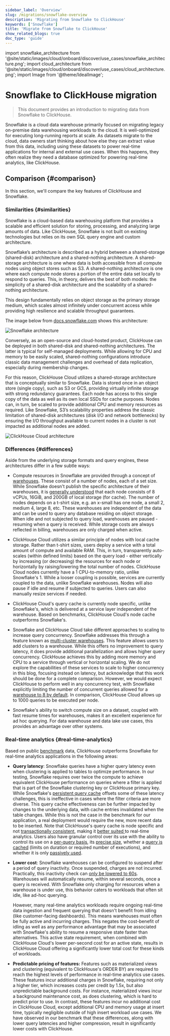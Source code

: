```yaml
---
sidebar_label: 'Overview'
slug: /migrations/snowflake-overview
description: 'Migrating from Snowflake to ClickHouse'
keywords: ['Snowflake']
title: 'Migrate from Snowflake to ClickHouse'
show_related_blogs: true
doc_type: 'guide'
---
```


import snowflake_architecture from '@site/static/images/cloud/onboard/discover/use_cases/snowflake_architecture.png';
import cloud_architecture from '@site/static/images/cloud/onboard/discover/use_cases/cloud_architecture.png';
import Image from '@theme/IdealImage';

# Snowflake to ClickHouse migration

> This document provides an introduction to migrating data from Snowflake to ClickHouse.

Snowflake is a cloud data warehouse primarily focused on migrating legacy on-premise
data warehousing workloads to the cloud. It is well-optimized for executing 
long-running reports at scale. As datasets migrate to the cloud, data owners start
thinking about how else they can extract value from this data, including using 
these datasets to power real-time applications for internal and external use cases.
When this happens, they often realize they need a database optimized for 
powering real-time analytics, like ClickHouse.

## Comparison {#comparison}

In this section, we'll compare the key features of ClickHouse and Snowflake.

### Similarities {#similarities}

Snowflake is a cloud-based data warehousing platform that provides a scalable 
and efficient solution for storing, processing, and analyzing large amounts of 
data. 
Like ClickHouse, Snowflake is not built on existing technologies but relies
on its own SQL query engine and custom architecture.

Snowflake’s architecture is described as a hybrid between a shared-storage (shared-disk)
architecture and a shared-nothing architecture. A shared-storage architecture is
one where data is both accessible from all compute nodes using object 
stores such as S3. A shared-nothing architecture is one where each compute node 
stores a portion of the entire data set locally to respond to queries. This, in 
theory, delivers the best of both models: the simplicity of a shared-disk 
architecture and the scalability of a shared-nothing architecture.

This design fundamentally relies on object storage as the primary storage medium,
which scales almost infinitely under concurrent access while providing high 
resilience and scalable throughput guarantees.

The image below from [docs.snowflake.com](https://docs.snowflake.com/en/user-guide/intro-key-concepts)
shows this architecture:

<Image img={snowflake_architecture} size="md" alt="Snowflake architecture" />

Conversely, as an open-source and cloud-hosted product, ClickHouse can be deployed
in both shared-disk and shared-nothing architectures. The latter is typical for 
self-managed deployments. While allowing for CPU and memory to be easily scaled, 
shared-nothing configurations introduce classic data management challenges and 
overhead of data replication, especially during membership changes.

For this reason, ClickHouse Cloud utilizes a shared-storage architecture that is
conceptually similar to Snowflake. Data is stored once in an object store 
(single copy), such as S3 or GCS, providing virtually infinite storage with 
strong redundancy guarantees. Each node has access to this single copy of the 
data as well as its own local SSDs for cache purposes. Nodes can, in turn, be 
scaled to provide additional CPU and memory resources as required. Like Snowflake,
S3’s scalability properties address the classic limitation of shared-disk 
architectures (disk I/O and network bottlenecks) by ensuring the I/O throughput 
available to current nodes in a cluster is not impacted as additional nodes are 
added.

<Image img={cloud_architecture} size="md" alt="ClickHouse Cloud architecture" />

### Differences {#differences}

Aside from the underlying storage formats and query engines, these architectures
differ in a few subtle ways:

* Compute resources in Snowflake are provided through a concept of [warehouses](https://docs.snowflake.com/en/user-guide/warehouses).
  These consist of a number of nodes, each of a set size. While Snowflake
  doesn't publish the specific architecture of their warehouses, it is
  [generally understood](https://select.dev/posts/snowflake-warehouse-sizing) 
  that each node consists of 8 vCPUs, 16GiB, and 200GB of local storage (for cache).
  The number of nodes depends on a t-shirt size, e.g. an x-small has one node, 
  a small 2, medium 4, large 8, etc. These warehouses are independent of the data
  and can be used to query any database residing on object storage. When idle 
  and not subjected to query load, warehouses are paused - resuming when a query 
  is received. While storage costs are always reflected in billing, warehouses 
  are only charged when active.

* ClickHouse Cloud utilizes a similar principle of nodes with local cache 
  storage. Rather than t-shirt sizes, users deploy a service with a total 
  amount of compute and available RAM. This, in turn, transparently 
  auto-scales (within defined limits) based on the query load - either 
  vertically by increasing (or decreasing) the resources for each node or 
  horizontally by raising/lowering the total number of nodes. ClickHouse 
  Cloud nodes currently have a 1 CPU-to-memory ratio, unlike Snowflake's 1. 
  While a looser coupling is possible, services are currently coupled to the 
  data, unlike Snowflake warehouses. Nodes will also pause if idle and 
  resume if subjected to queries. Users can also manually resize services if 
  needed.

* ClickHouse Cloud's query cache is currently node specific, unlike 
  Snowflake's, which is delivered at a service layer independent of the 
  warehouse. Based on benchmarks, ClickHouse Cloud's node cache outperforms 
  Snowflake's.

* Snowflake and ClickHouse Cloud take different approaches to scaling to 
  increase query concurrency. Snowflake addresses this through a feature 
  known as [multi-cluster warehouses](https://docs.snowflake.com/en/user-guide/warehouses-multicluster#benefits-of-multi-cluster-warehouses).
  This feature allows users to add clusters to a warehouse. While this offers no 
  improvement to query latency, it does provide additional parallelization and 
  allows higher query concurrency. ClickHouse achieves this by adding more memory 
  and CPU to a service through vertical or horizontal scaling. We do not explore the 
  capabilities of these services to scale to higher concurrency in this blog, 
  focusing instead on latency, but acknowledge that this work should be done 
  for a complete comparison. However, we would expect ClickHouse to perform 
  well in any concurrency test, with Snowflake explicitly limiting the number 
  of concurrent queries allowed for a [warehouse to 8 by default](https://docs.snowflake.com/en/sql-reference/parameters#max-concurrency-level).
  In comparison, ClickHouse Cloud allows up to 1000 queries to be executed per 
  node.

* Snowflake's ability to switch compute size on a dataset, coupled with fast 
  resume times for warehouses, makes it an excellent experience for ad hoc 
  querying. For data warehouse and data lake use cases, this provides an 
  advantage over other systems.

### Real-time analytics {#real-time-analytics}

Based on public [benchmark](https://benchmark.clickhouse.com/#system=+%E2%98%81w|%EF%B8%8Fr|C%20c|nfe&type=-&machine=-ca2|gl|6ax|6ale|3al&cluster_size=-&opensource=-&tuned=+n&metric=hot&queries=-) data,
ClickHouse outperforms Snowflake for real-time analytics applications in the following areas:

* **Query latency**: Snowflake queries have a higher query latency even 
  when clustering is applied to tables to optimize performance. In our 
  testing, Snowflake requires over twice the compute to achieve equivalent 
  ClickHouse performance on queries where a filter is applied that is part 
  of the Snowflake clustering key or ClickHouse primary key. While 
  Snowflake's [persistent query cache](https://docs.snowflake.com/en/user-guide/querying-persisted-results) 
  offsets some of these latency challenges, this is ineffective in cases 
  where the filter criteria are more diverse. This query cache effectiveness 
  can be further impacted by changes to the underlying data, with cache 
  entries invalidated when the table changes. While this is not the case in 
  the benchmark for our application, a real deployment would require the new, 
  more recent data to be inserted. Note that ClickHouse's query cache is 
  node specific and not [transactionally consistent](https://clickhouse.com/blog/introduction-to-the-clickhouse-query-cache-and-design), 
  making it [better suited ](https://clickhouse.com/blog/introduction-to-the-clickhouse-query-cache-and-design)
  to real-time analytics. Users also have granular control over its use 
  with the ability to control its use on a [per-query basis](/operations/settings/settings#use_query_cache), 
  its [precise size](/operations/settings/settings#query_cache_max_size_in_bytes), 
  whether a [query is cached](/operations/settings/settings#enable_writes_to_query_cache) 
  (limits on duration or required number of executions), and whether it is 
  only [passively used](https://clickhouse.com/blog/introduction-to-the-clickhouse-query-cache-and-design#using-logs-and-settings).

* **Lower cost**: Snowflake warehouses can be configured to suspend after 
  a period of query inactivity. Once suspended, charges are not incurred. 
  Practically, this inactivity check can [only be lowered to 60s](https://docs.snowflake.com/en/sql-reference/sql/alter-warehouse). 
  Warehouses will automatically resume, within several seconds, once a query 
  is received. With Snowflake only charging for resources when a warehouse 
  is under use, this behavior caters to workloads that often sit idle, like 
  ad-hoc querying.

  However, many real-time analytics workloads require ongoing real-time data 
  ingestion and frequent querying that doesn't benefit from idling (like 
  customer-facing dashboards). This means warehouses must often be fully 
  active and incurring charges. This negates the cost-benefit of idling as 
  well as any performance advantage that may be associated with Snowflake's 
  ability to resume a responsive state faster than alternatives. This active 
  state requirement, when combined with ClickHouse Cloud's lower per-second 
  cost for an active state, results in ClickHouse Cloud offering a 
  significantly lower total cost for these kinds of workloads.

* **Predictable pricing of features:** Features such as materialized views 
  and clustering (equivalent to ClickHouse's ORDER BY) are required to reach 
  the highest levels of performance in real-time analytics use cases. These 
  features incur additional charges in Snowflake, requiring not only a 
  higher tier, which increases costs per credit by 1.5x, but also 
  unpredictable background costs. For instance, materialized views incur a 
  background maintenance cost, as does clustering, which is hard to predict 
  prior to use. In contrast, these features incur no additional cost in 
  ClickHouse Cloud, except additional CPU and memory usage at insert time, 
  typically negligible outside of high insert workload use cases. We have 
  observed in our benchmark that these differences, along with lower query 
  latencies and higher compression, result in significantly lower costs with 
  ClickHouse.
